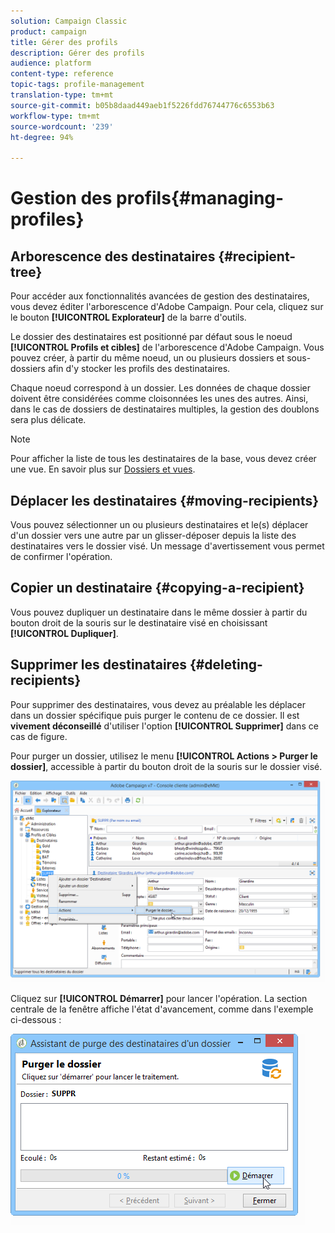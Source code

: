 ```yaml
---
solution: Campaign Classic
product: campaign
title: Gérer des profils
description: Gérer des profils
audience: platform
content-type: reference
topic-tags: profile-management
translation-type: tm+mt
source-git-commit: b05b8daad449aeb1f5226fdd76744776c6553b63
workflow-type: tm+mt
source-wordcount: '239'
ht-degree: 94%

---
```



# Gestion des profils{#managing-profiles}

## Arborescence des destinataires {#recipient-tree}

Pour accéder aux fonctionnalités avancées de gestion des destinataires, vous devez éditer l&#39;arborescence d&#39;Adobe Campaign. Pour cela, cliquez sur le bouton **[!UICONTROL Explorateur]** de la barre d&#39;outils.

Le dossier des destinataires est positionné par défaut sous le noeud **[!UICONTROL Profils et cibles]** de l&#39;arborescence d&#39;Adobe Campaign. Vous pouvez créer, à partir du même noeud, un ou plusieurs dossiers et sous-dossiers afin d&#39;y stocker les profils des destinataires.

Chaque noeud correspond à un dossier. Les données de chaque dossier doivent être considérées comme cloisonnées les unes des autres. Ainsi, dans le cas de dossiers de destinataires multiples, la gestion des doublons sera plus délicate.

>[!NOTE]
>
>Pour afficher la liste de tous les destinataires de la base, vous devez créer une vue. En savoir plus sur [Dossiers et vues](../../platform/using/access-management-folders.md).

## Déplacer les destinataires {#moving-recipients}

Vous pouvez sélectionner un ou plusieurs destinataires et le(s) déplacer d&#39;un dossier vers une autre par un glisser-déposer depuis la liste des destinataires vers le dossier visé. Un message d&#39;avertissement vous permet de confirmer l&#39;opération.

## Copier un destinataire {#copying-a-recipient}

Vous pouvez dupliquer un destinataire dans le même dossier à partir du bouton droit de la souris sur le destinataire visé en choisissant **[!UICONTROL Dupliquer]**.

## Supprimer les destinataires {#deleting-recipients}

Pour supprimer des destinataires, vous devez au préalable les déplacer dans un dossier spécifique puis purger le contenu de ce dossier. Il est **vivement déconseillé** d&#39;utiliser l&#39;option **[!UICONTROL Supprimer]** dans ce cas de figure.

Pour purger un dossier, utilisez le menu **[!UICONTROL Actions > Purger le dossier]**, accessible à partir du bouton droit de la souris sur le dossier visé.

![](assets/s_ncs_user_purge_folder.png)

Cliquez sur **[!UICONTROL Démarrer]** pour lancer l&#39;opération. La section centrale de la fenêtre affiche l&#39;état d&#39;avancement, comme dans l&#39;exemple ci-dessous :

![](assets/s_ncs_user_purge_folder_start.png)

